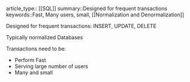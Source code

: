 article_type:: [[SQL]]
summary::Designed for frequent transactions
keywords::Fast, Many users, small, [[Normalization and Denormalization]]

Designed for frequent transactions: INSERT, UPDATE, DELETE

Typically normalized Databases

Transactions need to be:
* Perform Fast
* Serving large number of users
* Many and small
